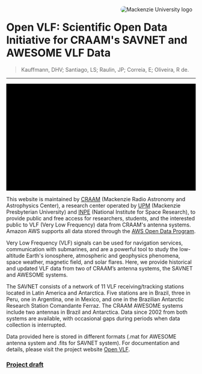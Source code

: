 <img style="border-radius: 1rem" alt="Mackenzie University logo" src="https://hospital.mackenzie.br/fileadmin/CONFIGURACOES/DEFAULT_17/Resources/Public/Template/img/og_image.png" align="right" width="200" >

# Open VLF: Scientific Open Data Initiative for CRAAM's SAVNET and AWESOME VLF Data

> Kauffmann, DHV; Santiago, LS; Raulin, JP; Correia, E; Oliveira, R de.

---

<img alt="VLF waves propagation GIF" src="https://github.com/Rogerio-mack/VLF/raw/main/waves_propagation_gif.gif" align="center"/>

This website is maintained by
[CRAAM](https://www.mackenzie.br/centro-de-radio-astronomia-e-astrofisica-mackenzie) (Mackenzie Radio Astronomy and
Astrophysics Center),
a research center operated by [UPM](https://www.mackenzie.br/) (Mackenzie Presbyterian University)
and [INPE](https://www.gov.br/inpe/pt-br) (National Institute for Space Research),
to provide public and free access for researchers, students, and the interested public to VLF (Very Low Frequency) data
from CRAAM's antenna systems. Amazon AWS supports all data stored through
the [AWS Open Data Program](https://aws.amazon.com/pt/opendata/).

Very Low Frequency (VLF) signals can be used for navigation services, communication with submarines, and are a powerful
tool to study the low-altitude Earth's ionosphere, atmospheric and geophysics phenomena, space weather, magnetic field,
and solar flares. Here, we provide historical and updated VLF data from two of CRAAM’s antenna systems, the SAVNET and
AWESOME systems.

The SAVNET consists of a network of 11 VLF receiving/tracking stations located in Latin America and Antarctica. Five
stations are in Brazil, three in Peru, one in Argentina, one in Mexico, and one in the Brazilian Antarctic Research
Station Comandante Ferraz. The CRAAM AWESOME systems include two antennas in Brazil and Antarctica. Data since 2002 from
both systems are available, with occasional gaps during periods when data collection is interrupted.

Data provided here is stored in different formats (.mat for AWESOME antenna system and .fits for SAVNET system). For
documentation and details, please visit the project website [Open VLF](https://open-vlf.web.app).

### [Project draft](https://github.com/Rogerio-mack/VLF/blob/main/DRAFT_project_Open_VLF.pdf)
